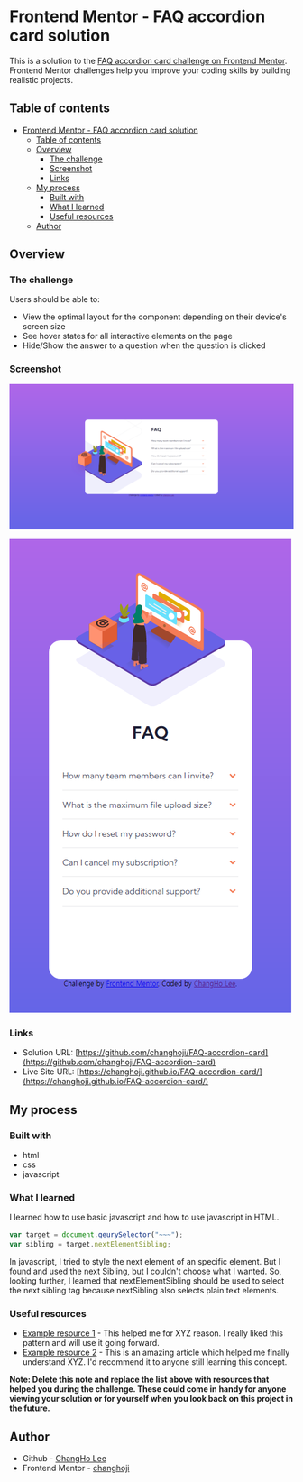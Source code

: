 # Frontend Mentor - FAQ accordion card solution

This is a solution to the [FAQ accordion card challenge on Frontend Mentor](https://www.frontendmentor.io/challenges/faq-accordion-card-XlyjD0Oam). Frontend Mentor challenges help you improve your coding skills by building realistic projects. 

## Table of contents

- [Frontend Mentor - FAQ accordion card solution](#frontend-mentor---faq-accordion-card-solution)
  - [Table of contents](#table-of-contents)
  - [Overview](#overview)
    - [The challenge](#the-challenge)
    - [Screenshot](#screenshot)
    - [Links](#links)
  - [My process](#my-process)
    - [Built with](#built-with)
    - [What I learned](#what-i-learned)
    - [Useful resources](#useful-resources)
  - [Author](#author)

## Overview

### The challenge

Users should be able to:

- View the optimal layout for the component depending on their device's screen size
- See hover states for all interactive elements on the page
- Hide/Show the answer to a question when the question is clicked

### Screenshot

![](./screenshot/screenshot-desktop.png)

![](./screenshot/screenshot-mobile.png)

### Links

- Solution URL: [https://github.com/changhoji/FAQ-accordion-card](https://github.com/changhoji/FAQ-accordion-card)
- Live Site URL: [https://changhoji.github.io/FAQ-accordion-card/](https://changhoji.github.io/FAQ-accordion-card/)

## My process

### Built with

- html
- css
- javascript

### What I learned

I learned how to use basic javascript and how to use javascript in HTML.

```js
var target = document.qeurySelector("~~~");
var sibling = target.nextElementSibling;
```

In javascript, I tried to style the next element of an specific element. But I found and used the next Sibling, but I couldn't choose what I wanted. So, looking further, I learned that nextElementSibling should be used to select the next sibling tag because nextSibling also selects plain text elements.


### Useful resources

- [Example resource 1](https://www.example.com) - This helped me for XYZ reason. I really liked this pattern and will use it going forward.
- [Example resource 2](https://www.example.com) - This is an amazing article which helped me finally understand XYZ. I'd recommend it to anyone still learning this concept.

**Note: Delete this note and replace the list above with resources that helped you during the challenge. These could come in handy for anyone viewing your solution or for yourself when you look back on this project in the future.**

## Author

- Github - [ChangHo Lee](https://github.com/changhoji)
- Frontend Mentor - [changhoji](https://www.frontendmentor.io/profile/changhoji)